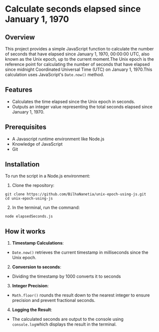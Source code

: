 # Calculate seconds elapsed since January 1, 1970
## Overview
This project provides a simple JavaScript function to calculate the number of seconds that have elapsed since January 1, 1970, 00:00:00 UTC, also known as the Unix epoch, up to the current moment.The Unix epoch is the reference point for calculating the number of seconds that have elapsed since midnight Coordinated Universal Time (UTC) on January 1, 1970.This calculation uses JavaScript's `Date.now()` method.
## Features
* Calculates the time elapsed since the Unix epoch in seconds.
* Outputs an integer value representing the total seconds elapsed since January 1, 1970.
## Prerequisites
* A Javascript runtime environment like Node.js
* Knowledge of JavaScript
* Git
## Installation
To run the script in a Node.js environment:
1. Clone the repository:
``` console
git clone https://github.com/BilhaNanetia/unix-epoch-using-js.git
cd unix-epoch-using-js
```
2. In the terminal, run the command:
``` console 
node elapsedSeconds.js
```
## How it works
1. **Timestamp Calculations**:
* `Date.now()` retrieves the current timestamp in milliseconds since the Unix epoch.
2. **Conversion to seconds**:
* Dividing the timestamp by 1000 converts it to seconds
3. **Integer Precision**:
* `Math.floor()` rounds the result down to the nearest integer to ensure precision and prevent fractional seconds.
4. **Logging the Result**:
- The calculated seconds are output to the console using `console.log`which displays the result in the terminal.

